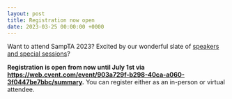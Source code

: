 ```yaml
---
layout: post
title: Registration now open
date: 2023-03-25 00:00:00 +0000
---
```


Want to attend SampTA 2023? Excited by our wonderful slate of [speakers and special sessions](https://sampta2023.github.io/speakers/)? 

**Registration is open from now until July 1st via https://web.cvent.com/event/903a729f-b298-40ca-a060-3f0447be7bbc/summary.** You can register either as an in-person or virtual attendee. 
